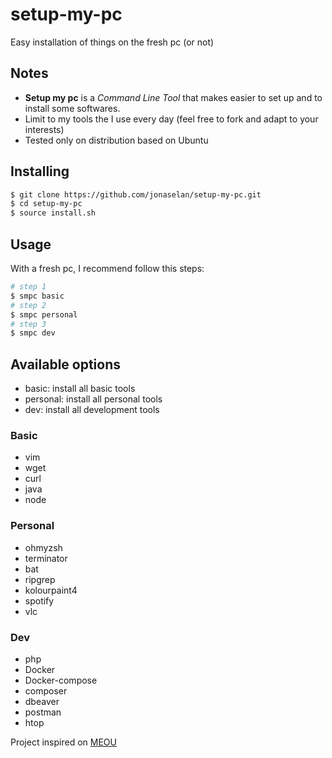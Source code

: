 # setup-my-pc
Easy installation of things on the fresh pc (or not)

## Notes
- **Setup my pc** is a _Command Line Tool_ that makes easier to set up and to install some softwares.
- Limit to my tools the I use every day (feel free to fork and adapt to your interests)
- Tested only on distribution based on Ubuntu

## Installing

```bash
$ git clone https://github.com/jonaselan/setup-my-pc.git
$ cd setup-my-pc
$ source install.sh
```

## Usage

With a fresh pc, I recommend follow this steps:

```bash
# step 1
$ smpc basic
# step 2
$ smpc personal
# step 3
$ smpc dev
```

## Available options

- basic: install all basic tools
- personal: install all personal tools
- dev: install all development tools

### Basic

- vim
- wget
- curl
- java
- node

### Personal

- ohmyzsh
- terminator
- bat
- ripgrep
- kolourpaint4
- spotify
- vlc

### Dev

- php
- Docker
- Docker-compose
- composer
- dbeaver
- postman
- htop

Project inspired on [MEOU](https://github.com/DavidCardoso/my-env-on-ubuntu)